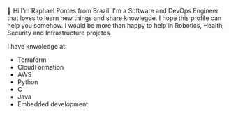 <!--- I’m @Raphpontes
- 👀 I’m interested in ...
- 🌱 I’m currently learning ...
- 💞️ I’m looking to collaborate on ...
- 📫 How to reach me ...
--->

<!---
Raphpontes/Raphpontes is a ✨ special ✨ repository because its `README.md` (this file) appears on your GitHub profile.
You can click the Preview link to take a look at your changes.
--->
👋 Hi I'm Raphael Pontes from Brazil. I'm a Software and DevOps Engineer that loves to learn new things and share knowlegde. 
I hope this profile can help you somehow. I would be more than happy to help in Robotics, Health, Security and Infrastructure projetcs. 

I have knwoledge at:
 - Terraform
 - CloudFormation
 - AWS
 - Python
 - C
 - Java
 - Embedded development
